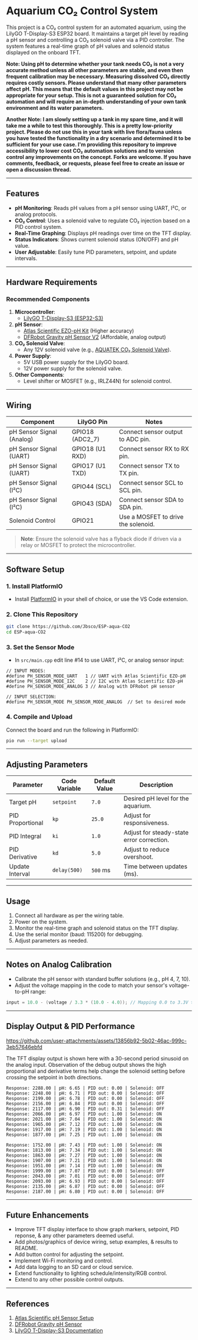 
# Aquarium CO₂ Control System

This project is a CO₂ control system for an automated aquarium, using the LilyGO T-Display-S3 ESP32 board. It maintains a target pH level by reading a pH sensor and controlling a CO₂ solenoid valve via a PID controller. The system features a real-time graph of pH values and solenoid status displayed on the onboard TFT.

**Note: Using pH to determine whether your tank needs CO₂ is not a very accurate method unless all other parameters are stable, and even then frequent calibration may be necessary. Measuring dissolved CO₂ directly requires costly sensors. Please understand that many other parameters affect pH. This means that the default values in this project may not be appropriate for your setup. This is not a guaranteed solution for CO₂ automation and will require an in-depth understanding of your own tank environment and its water parameters.**

**Another Note: I am slowly setting up a tank in my spare time, and it will take me a while to test this thoroughly. This is a pretty low-priority project. Please do not use this in your tank with live flora/fauna unless you have tested the functionality in a dry scenario and determined it to be sufficient for your use case. I'm providing this repository to improve accessibility to lower cost CO₂ automation solutions and to version control any improvements on the concept. Forks are welcome. If you have comments, feedback, or requests, please feel free to create an issue or open a discussion thread.**

---

## Features
- **pH Monitoring**: Reads pH values from a pH sensor using UART, I²C, or analog protocols.
- **CO₂ Control**: Uses a solenoid valve to regulate CO₂ injection based on a PID control system.
- **Real-Time Graphing**: Displays pH readings over time on the TFT display.
- **Status Indicators**: Shows current solenoid status (ON/OFF) and pH value.
- **User Adjustable**: Easily tune PID parameters, setpoint, and update intervals.

---

## Hardware Requirements
### Recommended Components
1. **Microcontroller**:
   - [LilyGO T-Display-S3 (ESP32-S3)](https://github.com/Xinyuan-LilyGO/T-Display-S3)
2. **pH Sensor**:
   - [Atlas Scientific EZO-pH Kit](https://atlas-scientific.com/kits/ph-kit/) (Higher accuracy)
   - [DFRobot Gravity pH Sensor V2](https://www.dfrobot.com/product-1025.html) (Affordable, analog output)
3. **CO₂ Solenoid Valve**:
   - Any 12V solenoid valve (e.g., [AQUATEK CO₂ Solenoid Valve](https://www.aquatek-california.com/)).
4. **Power Supply**:
   - 5V USB power supply for the LilyGO board.
   - 12V power supply for the solenoid valve.
5. **Other Components**:
   - Level shifter or MOSFET (e.g., IRLZ44N) for solenoid control.

---

## Wiring
| Component         | LilyGO Pin      | Notes                              |
|--------------------|-----------------|------------------------------------|
| pH Sensor Signal (Analog)   | GPIO18 (ADC2_7) | Connect sensor output to ADC pin. |
| pH Sensor Signal (UART)   | GPIO18 (U1 RXD) | Connect sensor RX to RX pin. |
| pH Sensor Signal (UART)   | GPIO17 (U1 TXD) | Connect sensor TX to TX pin. |
| pH Sensor Signal (I²C)   | GPIO44 (SCL) | Connect sensor SCL to SCL pin. |
| pH Sensor Signal (I²C)   | GPIO43 (SDA) | Connect sensor SDA to SDA pin. |
| Solenoid Control   | GPIO21          | Use a MOSFET to drive the solenoid. |

> **Note**: Ensure the solenoid valve has a flyback diode if driven via a relay or MOSFET to protect the microcontroller.

---

## Software Setup
### 1. **Install PlatformIO**
- Install [PlatformIO](https://platformio.org/) in your shell of choice, or use the VS Code extension.

### 2. **Clone This Repository**
```bash
git clone https://github.com/Jbsco/ESP-aqua-CO2
cd ESP-aqua-CO2
```

### 3. **Set the Sensor Mode**
- In `src/main.cpp` edit line #14 to use UART, I²C, or analog sensor input:
```
// INPUT MODES:
#define PH_SENSOR_MODE_UART   1 // UART with Atlas Scientific EZO-pH
#define PH_SENSOR_MODE_I2C    2 // I2C with Atlas Scientific EZO-pH
#define PH_SENSOR_MODE_ANALOG 3 // Analog with DFRobot pH sensor

// INPUT SELECTION:
#define PH_SENSOR_MODE PH_SENSOR_MODE_ANALOG  // Set to desired mode
```


### 4. **Compile and Upload**
Connect the board and run the following in PlatformIO:
```bash
pio run --target upload
```

---

## Adjusting Parameters
| Parameter       | Code Variable        | Default Value | Description                                  |
|------------------|----------------------|---------------|----------------------------------------------|
| Target pH        | `setpoint`           | `7.0`         | Desired pH level for the aquarium.           |
| PID Proportional | `kp`                 | `25.0`         | Adjust for responsiveness.                   |
| PID Integral     | `ki`                 | `1.0`         | Adjust for steady-state error correction.    |
| PID Derivative   | `kd`                 | `5.0`         | Adjust to reduce overshoot.                  |
| Update Interval  | `delay(500)`         | `500` ms      | Time between updates (ms).                   |

---

## Usage
1. Connect all hardware as per the wiring table.
2. Power on the system.
3. Monitor the real-time graph and solenoid status on the TFT display.
4. Use the serial monitor (baud: 115200) for debugging.
5. Adjust parameters as needed.

---

## Notes on Analog Calibration
- Calibrate the pH sensor with standard buffer solutions (e.g., pH 4, 7, 10).
- Adjust the voltage mapping in the code to match your sensor's voltage-to-pH range:
```cpp
input = 10.0 - (voltage / 3.3 * (10.0 - 4.0)); // Mapping 0.0 to 3.3V to pH 4.0 to 10.0
```

---

## Display Output & PID Performance

https://github.com/user-attachments/assets/13856b92-5b02-46ac-999c-3eb57646ebfd

The TFT display output is shown here with a 30-second period sinusoid on the analog input. Observation of the debug output shows the high proportional and derivative terms help change the solenoid setting before crossing the setpoint in both directions.

```
Response: 2288.00 | pH: 6.65 | PID out: 0.00 | Solenoid: OFF
Response: 2248.00 | pH: 6.71 | PID out: 0.00 | Solenoid: OFF
Response: 2199.00 | pH: 6.78 | PID out: 0.00 | Solenoid: OFF
Response: 2156.00 | pH: 6.84 | PID out: 0.00 | Solenoid: OFF
Response: 2117.00 | pH: 6.90 | PID out: 0.31 | Solenoid: OFF
Response: 2066.00 | pH: 6.97 | PID out: 1.00 | Solenoid: ON
Response: 2021.00 | pH: 7.04 | PID out: 1.00 | Solenoid: ON
Response: 1965.00 | pH: 7.12 | PID out: 1.00 | Solenoid: ON
Response: 1917.00 | pH: 7.19 | PID out: 1.00 | Solenoid: ON
Response: 1877.00 | pH: 7.25 | PID out: 1.00 | Solenoid: ON
```

```
Response: 1752.00 | pH: 7.43 | PID out: 1.00 | Solenoid: ON
Response: 1813.00 | pH: 7.34 | PID out: 1.00 | Solenoid: ON
Response: 1863.00 | pH: 7.27 | PID out: 1.00 | Solenoid: ON
Response: 1907.00 | pH: 7.21 | PID out: 1.00 | Solenoid: ON
Response: 1951.00 | pH: 7.14 | PID out: 1.00 | Solenoid: ON
Response: 1999.00 | pH: 7.07 | PID out: 0.00 | Solenoid: OFF
Response: 2043.00 | pH: 7.01 | PID out: 0.00 | Solenoid: OFF
Response: 2093.00 | pH: 6.93 | PID out: 0.00 | Solenoid: OFF
Response: 2135.00 | pH: 6.87 | PID out: 0.00 | Solenoid: OFF
Response: 2187.00 | pH: 6.80 | PID out: 0.00 | Solenoid: OFF
```

---

## Future Enhancements
- Improve TFT display interface to show graph markers, setpoint, PID reponse, & any other parameters deemed useful.
- Add photos/graphics of device wiring, setup examples, & results to README.
- Add button control for adjusting the setpoint.
- Implement Wi-Fi monitoring and control.
- Add data logging to an SD card or cloud service.
- Extend functionality to lighting schedule/intensity/RGB control.
- Extend to any other possible control outputs.

---

## References
1. [Atlas Scientific pH Sensor Setup](https://atlas-scientific.com/)
2. [DFRobot Gravity pH Sensor](https://www.dfrobot.com/product-1025.html)
3. [LilyGO T-Display-S3 Documentation](https://github.com/Xinyuan-LilyGO/T-Display-S3)
